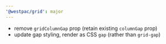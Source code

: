 ```yaml
---
'@westpac/grid': major
---
```


- remove `gridColumnGap` prop (retain existing `columnGap` prop)
- update gap styling, render as CSS `gap` (rather than `grid-gap`)
